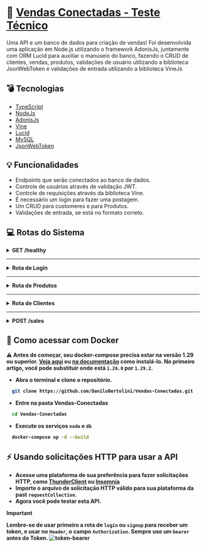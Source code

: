 # :pencil: [Vendas Conectadas - Teste Técnico]()

Uma API e um banco de dados para criação de vendas! Foi desenvolvida uma aplicação em Node.js utilizando o framework AdonisJs, juntamente com ORM Lucid para auxiliar o manuseio do banco, fazendo o CRUD de clientes, vendas, produtos, validações de usuário utilizando a biblioteca JsonWebToken e validações de entrada utilizando a biblioteca VineJs

## :bomb: Tecnologias

- [TypeScript](https://www.typescriptlang.org/)
- [NodeJs](https://nodejs.org/en)
- [AdonisJs](https://docs.adonisjs.com/guides/introduction)
- [Vine](https://vinejs.dev/docs/introduction)
- [Lucid](https://lucid.adonisjs.com/docs/introduction)
- [MySQL](https://www.mysql.com/)
- [JsonWebToken](https://jwt.io/)

## :bulb: Funcionalidades

- Endpoints que serão conectados ao banco de dados.
- Controle de usuários através de validação JWT.
- Controle de requisições através da biblioteca Vine.
- É necessário um login para fazer uma postagem.
- Um CRUD para customeres e para Produtos.
- Validações de entrada, se está no formato correto.

## :computer: Rotas do Sistema

<details>
  <summary><strong>GET /healthy</strong></summary><br />
  
Retorna uma mensagem confirmando que o Serviço está funcionando.

  - Retorno:
  ```json
  {
	  "backend": "OK"
  }
  ```
</details>

---

<details>
  <summary><strong>Rota de Login</summary>
  <br />
  <details>
  <summary><strong>POST /signup</strong></summary><br />

   Rota para fazer cadastro de um usuário (email) que ainda não existe no banco de dados.

   - Entrada:
  ```json
  {
	  "email": "testemail@gmail.com",
	  "password": "senhasecreta"
  }
  ```
  - Retorno:
  ```json
  {
	   "email": "testemail@gmail.com",
  }
  ```
  </details>

##

  <details>
  <summary><strong>POST /login</strong></summary><br />
  
  Rota para fazer login de um usuário já cadastrado. Caso o email e senha estejam corretos, retorna um token do Usuário que acabou de Logar.
  
  - Entrada:
  ```json
  {
	  "email": "test@gmail.com",
	  "password": "senhasecreta"
  }
  ```
  - Retorno:
  ```json
  {
	  "token": "eyJhbGciOiJIUzI1NiIsInR5cCI6IkpXVCJ9.eyJpZCI6MSwiZW1haWwiOiJ0ZXN0QGdtYWlsLmNvbSIsImlhdCI6MTcxMjIzODk1NH0.e7Bz_Jw7lMZyurLJ5imwe_549dBHB1EOchfAbTtuqv4"
  }
  ```
  > Token é necessário para rotas que precisam estar logados
  </details>
</details>

---

<details>
  <summary><strong>Rota de Produtos</strong></summary>
  <br />
  <details>
  <summary><strong>GET /products</strong></summary><br />
  
  > Necessário estar logado

  Rota para listagem de todos os produtos cadastrados e que estão ativos no banco de dados.
  
  - Retorno:
  ```json
[
    {
	    "id": 1,
	    "name": "keyboard"
	},

    /* ... */
]
  ```
</details>

##

<details>
  <summary><strong>GET /products/:id</strong></summary><br />
  
  > Necessário estar logado

  Rota para listagem de um produto com um id específico cadastrado no banco de dados.
  
  - Retorno:
  ```json
{
	  "id": 1,
	  "name": "mouse",
	  "price": 5,
	  "description": "gaming mouse",
	  "quantity": 2,
	  "active": 1
}
  ```
</details>

##

<details>
  <summary><strong>POST /products</strong></summary><br />
  
  > Necessário estar logado

  Rota para a criação de um produto novo no banco de dados.
  
  - Entrada:
  ```json
  {
	  "name": "mouse",
	  "price": 5,
	  "description": "mouse gamer", (Opcional)
	  "quantity": 3
  }
  ```
  - Retorno:
  ```json
  {
	  "name": "mouse",
	  "price": 5,
	  "description": "mouse gamer",
	  "quantity": 3,
	  "id": 1
  }
  ```
</details>

##

<details>
  <summary><strong>PUT /products/:id</strong></summary><br />
  
  > Necessário estar logado

  Rota para a alteração de um produto com um id específico já existente no banco de dados.
  
  - Entrada:
  ```json
  {
	  "name": "mouse básico",
	  "price": 7,
	  "description": "mouse escritorio",
	  "quantity": 3
  }
  ```
  - Retorno:
  ```json
  {
	  "id": 1,
	  "name": "mouse básico",
	  "price": 7,
	  "description": "mouse escritorio",
	  "quantity": 3,
	  "active": 1
  }
  ```
</details>

##

<details>
  <summary><strong>DELETE /products/:id</strong></summary><br />
  
  > Necessário estar logado

  Rota para a deleção de um produto com um id específico já existente no banco de dados. (soft delete)

  > `soft delete`: Uma exclusão reversível marca um registro como inativo ou válido sem realmente excluí-lo do banco de dados. Podendo melhorar o desempenho e permitindo que dados “excluídos” sejam recuperados
  
  - Retorno:
  ```json
  "No body returned for response"
  ```
</details>

##

<details>
  <summary><strong>GET /products/disabled</strong></summary><br />
  
  > Necessário estar logado

  Rota para listagem de todos os produtos cadastrados que foram deletados(desativados) no banco de dados.
  
  - Retorno:
  ```json
[
	{
		"id": 1,
		"name": "mouse básico",
		"price": 7,
		"description": "mouse escritorio",
		"quantity": 3
	},

    /* ... */
]
  ```
</details>

##

<details>
  <summary><strong>PATCH /products/enable/:id</strong></summary><br />
  
  > Necessário estar logado

  Rota para a ativação de um produto com um id específico já existente no banco de dados que foi desativado pelo usuário.
  
  - Retorno:
  ```json
  "No body returned for response"
  ```
</details>
</details>

---

<details>
  <summary><strong>Rota de Clientes</strong></summary>
  <br />
  <details>
  <summary><strong>GET /customers</strong></summary><br />
  
  > Necessário estar logado

  Rota para listagem de todos os clientes cadastrados no banco de dados.
  
  - Retorno:
  ```json
[
    {
	    "id": 1,
	    "name": "Joao",
	    "cpf": "12312312312",
	    "sellerId": 1
	},

    /* ... */
]
  ```
</details>

##

<details>
  <summary><strong>GET /customers/:id</strong></summary><br />
  
  > Necessário estar logado

  Rota para listagem de um cliente com um id específico cadastrado no banco de dados.
  
  - Retorno:
  ```json
{
	"id": 1,
	"name": "Joao",
	"cpf": "12312312312",
	"sellerId": 1,
	"phone": {
		"id": 1,
		"customerId": 1,
		"number": 999999999
	},
	"address": {
		"id": 1,
		"country": "Brazil",
		"state": "state1",
		"city": "city1",
		"neighborhood": "test1",
		"number": 123,
		"complement": null,
		"reference": null,
		"customerId": 1
	},
	"sales": [
		{
			"id": 1,
			"quantity": 2,
			"unitPrice": 10,
			"totalPrice": 20,
			"dateSale": "2024-04-04T17:11:16.000+00:00",
			"customerId": 1,
			"productId": 2
		},
		{
			"id": 2,
			"quantity": 1,
			"unitPrice": 15,
			"totalPrice": 15,
			"dateSale": "2024-04-04T17:11:16.000+00:00",
			"customerId": 1,
			"productId": 3
		}
	]
}
  ```
</details>

##

<details>
  <summary><strong>POST /customers</strong></summary><br />
  
  > Necessário estar logado

  Rota para a criação de um cliente novo no banco de dados.
  
  - Entrada:
  ```json
{
	  "name": "Marcos",
	  "cpf": "12312312316",
	  "sellerId": 1,
	  "addressId": 1,
	  "numberPhone": 987654321,
	  "country": "Brazil",
	  "state": "Estado",
	  "city": "Cidade",
	  "neighborhood": "Vizinho",
	  "numberHouse": 8
}
  ```
  - Retorno:
  ```json
{
	  "id": 1,
	  "name": "Marcos"
}
  ```
</details>

##

<details>
  <summary><strong>PUT /customers/:id</strong></summary><br />
  
  > Necessário estar logado

  Rota para a alteração de um produto com um id específico já existente no banco de dados.
  
  - Entrada:
  ```json
  {
	  "name": "Joao",
	  "cpf": "12319912416",
	  "numberPhone": 987654321,
	  "country": "Brasil",
	  "state": "Estado",
	  "city": "Cidade",
	  "neighborhood": "Vizinho",
	  "numberHouse": 8
  }
  ```
  - Retorno:
  ```json
  {
	  "id": 1,
	  "name": "Joao",
	  "cpf": "12319912416",
	  "sellerId": 1,
  }
  ```
</details>

##

<details>
  <summary><strong>DELETE /customers/:id</strong></summary><br />
  
  > Necessário estar logado

  Rota para a deleção de um produto com um id específico já existente no banco de dados.
  
  - Retorno:
  ```json
  "No body returned for response"
  ```
</details>
</details>

---

<details>
  <summary><strong>POST /sales</strong></summary><br />
  
  > Necessário estar logado

  Rota para a criação de uma venda no banco de dados.
  
  - Entrada:
  ```json
  {
	  "quantity": 10,
	  "unitPrice": 5,
	  "totalPrice": 15,
	  "customerId": 3,
	  "productId": 1
  }
  ```
  - Retorno:
  ```json
  {
	  "quantity": 10,
	  "unitPrice": 5,
	  "totalPrice": 15,
	  "customerId": 3,
	  "productId": 1,
	  "dateSale": "2024-04-04T23:28:06.199+00:00",
	  "id": 1
  }
  ```
</details>

##

## :whale2: Como acessar com Docker
  **:warning: Antes de começar, seu docker-compose precisa estar na versão 1.29 ou superior. [Veja aqui](https://www.digitalocean.com/community/tutorials/how-to-install-and-use-docker-compose-on-ubuntu-20-04-pt) ou [na documentação](https://docs.docker.com/compose/install/) como instalá-lo. No primeiro artigo, você pode substituir onde está `1.26.0` por `1.29.2`.**

  - Abra o terminal e clone o repositório.
  ```bash
    git clone https://github.com/DaniloBertolini/Vendas-Conectadas.git
  ```
  - Entre na pasta Vendas-Conectadas
  ```bash
    cd Vendas-Conectadas
  ```
  - Execute os serviços `node` e `db`
  ```bash
    docker-compose up -d --build
  ```

## :zap: Usando solicitações HTTP para usar a API
  - Acesse uma plataforma de sua preferência para fazer solicitações HTTP, como [ThunderClient](https://www.thunderclient.com/) ou [Insomnia](https://insomnia.rest/) 
  - Importe o arquivo de solicitação HTTP válido para sua plataforma da past `requestCollection`.
  - Agora você pode testar esta API.

> [!IMPORTANT]
> Lembre-se de usar primeiro a rota de `login` ou `signup` para receber um token, e usar no `Header`, o campo `Authorization`. Sempre use um `bearer` antes do Token.
> ![token-bearer](https://github.com/DaniloBertolini/Vendas-Conectadas/assets/49735033/7ed76b07-43c9-4248-9903-d5727400c518)
